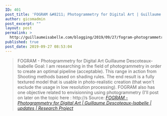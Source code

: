 ```yaml
---
ID: 401
post_title: 'FOGRAM &#8211; Photogrammetry for Digital Art | Guillaume Descoteaux-Isabelle | updates | Research Project'
author: gicomadmin
post_excerpt: ""
layout: post
permalink: >
  http://guillaumeisabelle.com/blogging/2019/09/27/fogram-photogrammetry-for-digital-art-guillaume-descoteaux-isabelle-updates-research-project/
published: true
post_date: 2019-09-27 08:53:04
---
```

> FOGRAM - Photogrammetry for Digital Art Guillaume Descoteaux-Isabelle Goal: I am researching in the field of photogrammetry in order to create an optimal pipeline (acceptable). This range in action from Shooting methods based on shading rules. The end result is a fully textured model that is usable in photo-realistic creation (that won't exclude the usage in low resolution processing). FOGRAM also has one objective related to envisionning using photogrammetry (I'll post on later on the topic here : http://s Source: *[FOGRAM - Photogrammetry for Digital Art | Guillaume Descoteaux-Isabelle | updates | Research Project][1]*

 [1]: https://www.researchgate.net/project/FOGRAM-Photogrammetry-for-Digital-Art